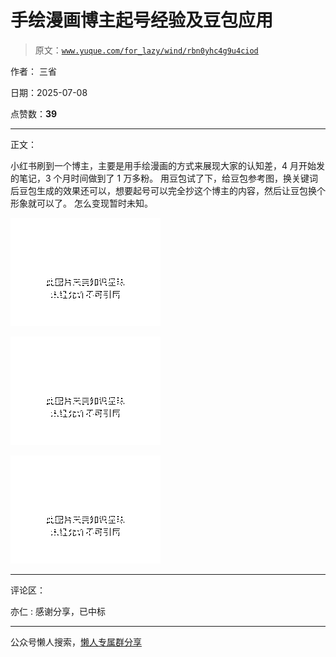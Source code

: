 # 手绘漫画博主起号经验及豆包应用

> 原文：[`www.yuque.com/for_lazy/wind/rbn0yhc4g9u4ciod`](https://www.yuque.com/for_lazy/wind/rbn0yhc4g9u4ciod)

作者： 三省

日期：2025-07-08

点赞数：**39**

* * *

正文：

小红书刷到一个博主，主要是用手绘漫画的方式来展现大家的认知差，4 月开始发的笔记，3 个月时间做到了 1 万多粉。
用豆包试了下，给豆包参考图，换关键词后豆包生成的效果还可以，想要起号可以完全抄这个博主的内容，然后让豆包换个形象就可以了。 怎么变现暂时未知。

![](img/1b8464742ca25e578269fe90a90174ec.png "None")

![](img/d02e64c29f1ddb92a24d7d9f3d984b2c.png "None")

![](img/2f68a4cc145c791a103aaacc2e032428.png "None")

* * *

评论区：

亦仁 : 感谢分享，已中标

* * *

公众号懒人搜索，[懒人专属群分享](https://lazybook.fun/#/blog/group)
